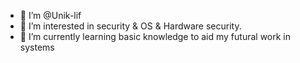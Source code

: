 - 👋 I’m @Unik-lif
- 👀 I’m interested in security & OS & Hardware security.
- 🌱 I’m currently learning basic knowledge to aid my futural work in systems

<!---
Unik-lif/Unik-lif is a ✨ special ✨ repository because its `README.md` (this file) appears on your GitHub profile.
You can click the Preview link to take a look at your changes.
--->
